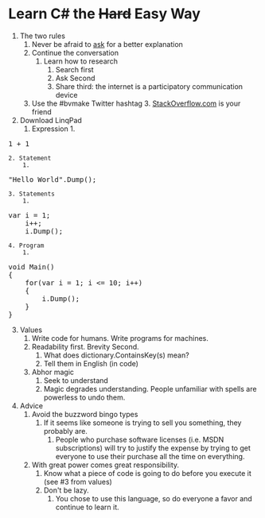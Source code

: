 # Learn C# the ~~Hard~~ Easy Way
1. The two rules
    1. Never be afraid to [ask](http://twitter.com/#!/rstackhouse) for a better explanation
    2. Continue the conversation
        1. Learn how to research
            1. Search first
            2. Ask Second
            3. Share third: the internet is a participatory communication device
	2. Use the #bvmake Twitter hashtag
        3. [StackOverflow.com](http://stackoverflow.com) is your friend
2. Download LinqPad
    1. Expression
        1. 
<pre>1 + 1</pre>
    2. Statement
        1. 
<pre>"Hello World".Dump();</pre>
    3. Statements
        1.
<pre>var i = 1;
    i++;
    i.Dump();
</pre>
    4. Program
        1.  
<pre>
void Main()
{
    for(var i = 1; i <= 10; i++)
	{
	    i.Dump();
    }
}
</pre>
3. Values
    1. Write code for humans. Write programs for machines.
    2. Readability first. Brevity Second.
        1. What does dictionary.ContainsKey(s) mean?
        2. Tell them in English (in code)
    3. Abhor magic
       1. Seek to understand
       2. Magic degrades understanding. People unfamiliar with spells are powerless to undo them.
4. Advice
    1. Avoid the buzzword bingo types
       1. If it seems like someone is trying to sell you something, they probably are.
           1. People who purchase software licenses (i.e. MSDN subscriptions) will try to justify the expense by trying to get everyone to use their purchase all the time on everything.
    2. With great power comes great responsibility.
        1. Know what a piece of code is going to do before you execute it (see #3 from values)
        2. Don't be lazy.
            1. You chose to use this language, so do everyone a favor and continue to learn it.